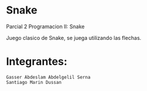 # Snake
Parcial 2 Programacion II: Snake

Juego clasico de Snake, se juega utilizando las flechas.

# Integrantes:
```
Gasser Abdeslam Abdelgelil Serna
Santiago Marin Dussan
```

